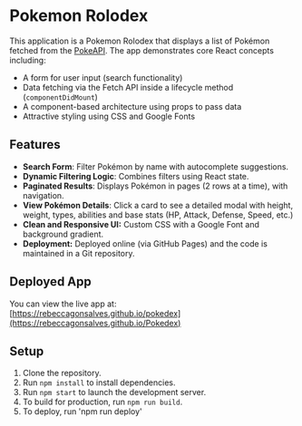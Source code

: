# Pokemon Rolodex
This application is a Pokemon Rolodex that displays a list of Pokémon fetched from the [PokeAPI](https://pokeapi.co/). The app demonstrates core React concepts including:

- A form for user input (search functionality)
- Data fetching via the Fetch API inside a lifecycle method (`componentDidMount`)
- A component-based architecture using props to pass data
- Attractive styling using CSS and Google Fonts

## Features
- **Search Form**: Filter Pokémon by name with autocomplete suggestions.
- **Dynamic Filtering Logic**: Combines filters using React state.
- **Paginated Results**: Displays Pokémon in pages (2 rows at a time), with navigation.
- **View Pokémon Details**: Click a card to see a detailed modal with height, weight, types, abilities and base stats (HP, Attack, Defense, Speed, etc.)
- **Clean and Responsive UI:** Custom CSS with a Google Font and background gradient.
- **Deployment:** Deployed online (via GitHub Pages) and the code is maintained in a Git repository.

## Deployed App
You can view the live app at:  
[https://rebeccagonsalves.github.io/pokedex](https://rebeccagonsalves.github.io/Pokedex)

## Setup
1. Clone the repository.
2. Run `npm install` to install dependencies.
3. Run `npm start` to launch the development server.
4. To build for production, run `npm run build`.
5. To deploy, run 'npm run deploy'
